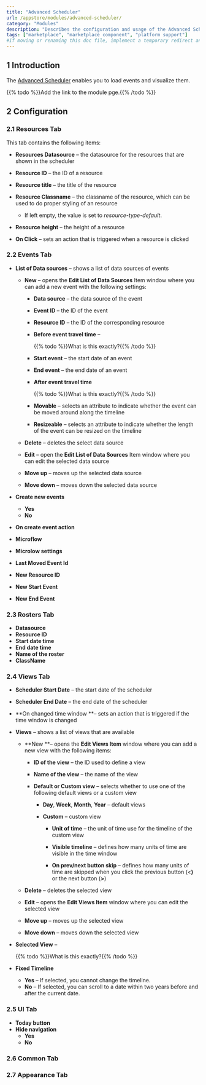 ```yaml
---
title: "Advanced Scheduler"
url: /appstore/modules/advanced-scheduler/
category: "Modules"
description: "Describes the configuration and usage of the Advanced Scheduler module, which is available in the Mendix Marketplace."
tags: ["marketplace", "marketplace component", "platform support"]
#If moving or renaming this doc file, implement a temporary redirect and let the respective team know they should update the URL in the product. See Mapping to Products for more details. 
---
```


## 1 Introduction

The [Advanced Scheduler]() enables you to load events and visualize them.

{{% todo %}}Add the link to the module pge.{{% /todo %}}

## 2 Configuration

### 2.1 Resources Tab

This tab contains the following items:

* **Resources Datasource** – the datasource for the resources that are shown in the scheduler
* **Resource ID** – the ID of a resource
* **Resource title** – the title of the resource 
* **Resource Classname** – the classname of the resource, which can be used to do proper styling of an resource
  * If left empty, the value is set to *resource-type-default*.

* **Resource height** – the height of a resource
* **On Click** – sets an action that is triggered when a resource is clicked

### 2.2 Events Tab

* **List of Data sources** – shows a list of data sources of events

  * **New** – opens the **Edit List of Data Sources** Item window where you can add a new event with the following settings:

    * **Data source** – the data source of the event

    * **Event ID** – the ID of the event

    * **Resource ID** – the ID of the corresponding resource

    * **Before event travel time** – 

      {{% todo %}}What is this  exactly?{{% /todo %}}

    * **Start event** – the start date of an event

    * **End event** – the end date of an event

    * **After event travel time**

      {{% todo %}}What is this  exactly?{{% /todo %}}

    * **Movable** – selects an attribute to indicate whether the event can be moved around along the timeline

    * **Resizeable** – selects an attribute to indicate whether the length of the event can be resized on the timeline

  * **Delete** – deletes the select data source

  * **Edit** – open the **Edit List of Data Sources** Item window where you can edit the selected data source

  * **Move up** – moves up the selected data source

  * **Move down** – moves down the selected data source

* **Create new events**
  * **Yes**
  * **No**

* **On create event action**

* **Microflow**

* **Microlow settings**

* **Last Moved Event Id**

* **New Resource ID**

* **New Start Event**

* **New End Event**

### 2.3 Rosters Tab

* **Datasource**
* **Resource ID**
* **Start date time**
* **End date time**
* **Name of the roster**
* **ClassName**

### 2.4 Views Tab

* **Scheduler Start Date** – the start date of the scheduler 

* **Scheduler End Date** – the end date of the scheduler 

* **On changed time window **– sets an action that is triggered if the time window is changed

* **Views** – shows a list of views that are available
  
  * **New **– opens the **Edit Views Item** window where you can add a new view with the following items:
  
    * **ID of the view** – the ID used to define a view
  
    * **Name of the view** – the name of the view
  
    * **Default or Custom view** – selects whether to use one of the following default views or a custom view 
  
      * **Day**, **Week**, **Month**, **Year** – default views
  
      * **Custom** – custom view
  
        * **Unit of time** – the unit of time use for the timeline of the custom view
  
        * **Visible timeline** – defines how many units of time are visible in the time window
  
        * **On prev/next button skip** – defines how many units of time are skipped when you click the previous button (<**)** or the next button (**>**)
  
  * **Delete** – deletes the selected view
  
  * **Edit** – opens the **Edit Views Item** window where you can edit the selected view
  
  * **Move up** – moves up the selected view
  
  * **Move down** – moves down the selected view
  
* **Selected View** –

  {{% todo %}}What is this  exactly?{{% /todo %}}

* **Fixed Timeline**
  * **Yes** – If selected, you cannot change the timeline.
  * **No** – If selected, you can scroll to a date within two years before and after the current date.

### 2.5 UI Tab

* **Today button**
* **Hide navigation**
  * **Yes**
  * **No**

### 2.6 Common Tab

### 2.7 Appearance Tab



